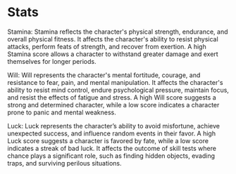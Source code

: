 # Stats

Stamina: Stamina reflects the character's physical strength, endurance, and overall physical fitness. It affects the character's ability to resist physical attacks, perform feats of strength, and recover from exertion. A high Stamina score allows a character to withstand greater damage and exert themselves for longer periods.

Will:   Will represents the character's mental fortitude, courage, and resistance to fear, pain, and mental manipulation. It affects the character's ability to resist mind control, endure psychological pressure, maintain focus, and resist the effects of fatigue and stress. A high Will score suggests a strong and determined character, while a low score indicates a character prone to panic and mental weakness.

Luck:  Luck represents the character’s ability to avoid misfortune, achieve unexpected success, and influence random events in their favor.  A high Luck score suggests a character is favored by fate, while a low score indicates a streak of bad luck. It affects the outcome of skill tests where chance plays a significant role, such as finding hidden objects, evading traps, and surviving perilous situations.